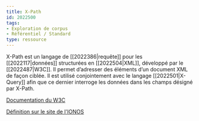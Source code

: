 ```yaml
---
title: X-Path
id: 2022500
tags:
- Exploration de corpus
- Référentiel / Standard
type: ressource
---
```


X-Path est un langage de [[2022386|requête]] pour les [[2022117|données]] structurées en [[2022504|XML]], développé par le [[2022487|W3C]]. Il permet d’adresser des éléments d’un document XML de façon ciblée. Il est utilisé conjointement avec le langage [[2022501|X-Query]] afin que ce dernier interroge les données dans les champs désigné par X-Path.

[Documentation du W3C](https://www.w3.org/TR/2017/REC-xpath-31-20170321/)

[Définition sur le site de l'IONOS](https://www.ionos.fr/digitalguide/sites-internet/developpement-web/tutoriel-xpath/) 

